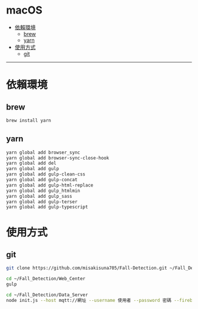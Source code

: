 # macOS

<!-- vim-markdown-toc GFM -->

+ [依賴環境](#依賴環境)
    * [brew](#brew)
    * [yarn](#yarn)
+ [使用方式](#使用方式)
    * [git](#git)

<!-- vim-markdown-toc -->

---

# 依賴環境

## brew

```zsh
brew install yarn
```

## yarn

```zsh
yarn global add browser_sync
yarn global add browser-sync-close-hook
yarn global add del
yarn global add gulp
yarn global add gulp-clean-css
yarn global add gulp-concat
yarn global add gulp-html-replace
yarn global add gulp_htmlmin
yarn global add gulp_sass
yarn global add gulp-terser
yarn global add gulp-typescript

```

# 使用方式

## git

```zsh
git clone https://github.com/misakisuna705/Fall-Detection.git ~/Fall_Detection

cd ~/Fall_Detection/Web_Center
gulp

cd ~/Fall_Detection/Data_Server
node init.js --host mqtt://網址 --username 使用者 --password 密碼 --firebase adminsdk.json --topics "主題"
```
